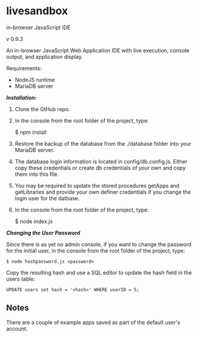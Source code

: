 # livesandbox
in-browser JavaScript IDE

v 0.9.3

An in-browser JavaScript Web Application IDE with live execution, console output, and application display.

Requirements:

* NodeJS runtime
* MariaDB server

***Installation:***

1. Clone the GtHub repo.

2. In the console from the root folder of the project, type:

    $ npm install

3. Restore the backup of the database from the ./database folder into your MariaDB server.

4. The database login information is located in config/db.config.js. Either copy these credentials or create db credentials of your own and copy them into this file.

5. You may be required to update the stored procedures getApps and getLibraries and provide your own definer credentials if you change the login user for the datbase.

6. In the console from the root folder of the project, type:

    $ node index.js

***Changing the User Password***

Since there is as yet no admin console, if you want to change the password for the initial user, in the console from the root folder of the project, type:

    $ node hashpassword.js <password>

Copy the resulting hash and use a SQL editor to update the hash field in the users table:

    UPDATE users set hash = '<hash>' WHERE userID = 5;


Notes
------

There are a couple of example apps saved as part of the default user's account.
